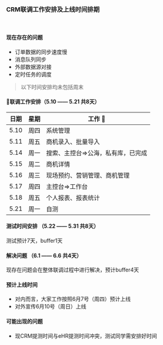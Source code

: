 ### CRM联调工作安排及上线时间排期

<author author="江军" date="2018-05-09 18:52" />

<tag 
    title="其他"
    path="/blog/other/" />

<tag title="crm" />

<tag title="工作安排" />

<br clear="both" />

#### 现在存在的问题

+ 订单数据的同步速度慢
+ 消息队列同步
+ 外部数据源对接
+ 定时任务的调度

> 以下时间安排均未包括周末

#### 联调工作安排（5.10 —— 5.21 共8天）

日期 | 星期 | 工作 
----| ---- | ----
5.10 | 周四 | 系统管理
5.11 | 周五 | 商机录入、批量导入
5.14 | 周一 | 搜索、主控台=>公海，私有库，已完成
5.15 | 周二 | 商机详情
5.16 | 周三 | 现场预约、营销管理、商机管理
5.17 | 周四 | 主控台=>工作台
5.18 | 周五 | 个人报表、报表统计
5.21 | 周一 | 自测

#### 测试时间安排 （5.22 —— 5.31 共8天）

测试预计7天，buffer1天

#### 解决问题 （6.1 —— 6.6 共4天）

现存在问题会在整体联调过程中进行解决，预计buffer4天

#### 预计上线时间

+ 对内而言，大家工作按照6月7号（周四）预计上线
+ 对外宣传6月10号（周日）上线

#### 可能出现的问题

+ 现CRM提测时间与eHR提测时间冲突，测试同学需安排好时间